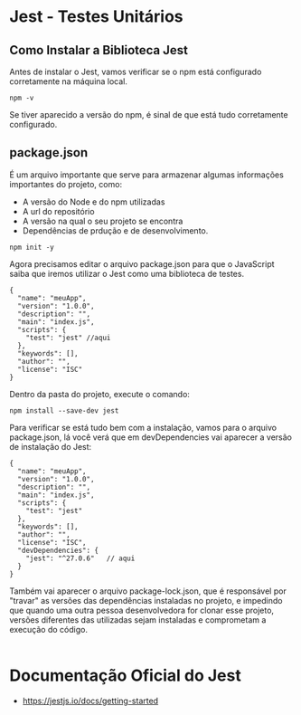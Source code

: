 # Jest - Testes Unitários

## Como Instalar a Biblioteca Jest
Antes de instalar o Jest, vamos verificar se o npm está configurado corretamente na máquina local.

`````
npm -v
`````

Se tiver aparecido a versão do npm, é sinal de que está tudo corretamente configurado.

## package.json
É um arquivo importante que serve para armazenar algumas informações importantes do projeto, como:
- A versão do Node e do npm utilizadas
- A url do repositório
- A versão na qual o seu projeto se encontra
- Dependências de prdução e de desenvolvimento.

````
npm init -y
````

Agora precisamos editar o arquivo package.json para que o JavaScript saiba que iremos utilizar o Jest como uma biblioteca de testes.

`````
{
  "name": "meuApp",
  "version": "1.0.0",
  "description": "",
  "main": "index.js",
  "scripts": {
    "test": "jest" //aqui
  },
  "keywords": [],
  "author": "",
  "license": "ISC"
}
`````

Dentro da pasta do projeto, execute o comando: 

````
npm install --save-dev jest
````

Para verificar se está tudo bem com a instalação, vamos para o arquivo package.json, lá você verá que em devDependencies vai aparecer a versão de instalação do Jest:

````
{
  "name": "meuApp",
  "version": "1.0.0",
  "description": "",
  "main": "index.js",
  "scripts": {
    "test": "jest"
  },
  "keywords": [],
  "author": "",
  "license": "ISC",
  "devDependencies": {
    "jest": "^27.0.6"   // aqui
  }
}
````

Também vai aparecer o arquivo package-lock.json, que é responsável por "travar" as versões das dependências instaladas no projeto, e impedindo que quando uma outra pessoa desenvolvedora for clonar esse projeto, versões diferentes das utilizadas sejam instaladas e comprometam a execução do código.
</br>
</br>

# Documentação Oficial do Jest
- https://jestjs.io/docs/getting-started
